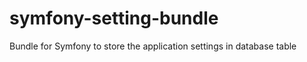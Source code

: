 symfony-setting-bundle
======================

Bundle for Symfony to store the application settings in database table
